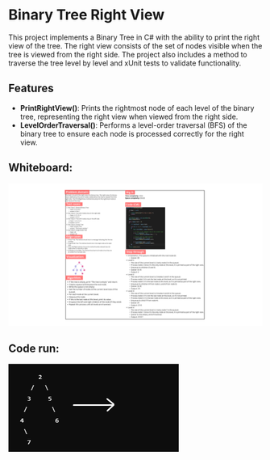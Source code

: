 # Binary Tree Right View 

This project implements a Binary Tree in C# with the ability to print the right view of the tree. The right view consists of the set of nodes visible when the tree is viewed from the right side. The project also includes a method to traverse the tree level by level and xUnit tests to validate functionality.

## Features

- **PrintRightView()**: Prints the rightmost node of each level of the binary tree, representing the right view when viewed from the right side.
- **LevelOrderTraversal()**: Performs a level-order traversal (BFS) of the binary tree to ensure each node is processed correctly for the right view.

## Whiteboard:
![Binary Tree Right View](v.png)

## Code run:

![Code run](ccc.png)

